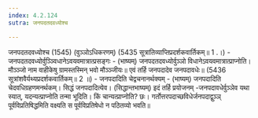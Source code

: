```yaml
---
index: 4.2.124
sutra: जनपदतदवध्योश्च

---
```

 जनपदतदवध्योश्च (1545) (वुञ्ञोऽधिकरणम्) (5435 सूत्रातिव्याप्तिप्रदर्शकवार्तिकम्॥ 1 .।) - जनपदतदवध्योर्वुञ्ञ्विधानेऽवयवमात्रात्प्रसङ्गः - (भाष्यम्) जनपदतदवध्योर्वुञ्ञो विधानेऽवयवमात्रात्प्राप्नोति। मौञ्ञ्जो नाम वाहीकेषु ग्रामस्तस्मिन् भवो मौञ्ञ्जीयः॥ एवं तर्हि जनपदादेव जनपदावधेः॥ (5436 सूत्रांशवैर्यथ्यप्रदर्शकवार्तिकम्॥ 2 ॥) - जनपदादिति चेद्वचनानर्थक्यम् - (भाष्यम्) जनपदादिति चेदवधिग्रहणमनर्थकम्। सिद्धं जनपदादित्येव। (सिद्धान्तभाष्यम्) इदं तर्हि प्रयोजनम् -जनपदावधेर्वुञ्ञेव यथा स्यात्, यदन्यत्प्राप्नोति तन्मा भूदिति। किं चान्यत्प्राप्नोति? छः। गर्तोत्तरपदाच्छविधेर्जनपदाद्वुञ्ञ् पूर्वविप्रतिषिद्धमिति वक्ष्यति स पूर्वविप्रतिषेधो न पठितव्यो भवति॥ 